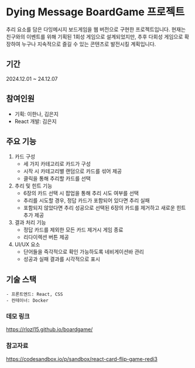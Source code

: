 # Dying Message BoardGame 프로젝트
추리 요소를 담은 다잉메시지 보드게임을 웹 버전으로 구현한 프로젝트입니다.
현재는 친구와의 이벤트를 위해 기획된 1회성 게임으로 설계되었지만, 추후 다회성 게임으로 확장하여 누구나 지속적으로 즐길 수 있는 콘텐츠로 발전시킬 계획입니다.

## 기간
2024.12.01 ~ 24.12.07

## 참여인원
- 기획: 이한나, 김은지
- React 개발: 김은지

## 주요 기능
1. 카드 구성
   - 세 가지 카테고리로 카드가 구성
   - 시작 시 카테고리별 랜덤으로 카드를 섞어 제공
   - 클릭을 통해 추리할 카드를 선택
2. 추리 및 힌트 기능
   - 6장의 카드 선택 시 팝업을 통해 추리 시도 여부를 선택
   - 추리를 시도할 경우, 정답 카드가 포함되어 있다면 추리 실패
   - 포함되지 않았다면 추리 성공으로 선택된 6장의 카드를 제거하고 새로운 힌트 추가 제공
3. 결과 처리 기능
   - 정답 카드를 제외한 모든 카드 제거시 게임 종료
   - 리다이렉션 버튼 제공
4. UI/UX 요소
   - 단어들을 즉각적으로 확인 가능하도록 네비게이션바 관리
   - 성공과 실패 결과를 시각적으로 표시

## 기술 스택
    - 프론트엔드: React, CSS
    - 컨테이너: Docker

### 데모 링크
https://rlozl15.github.io/boardgame/
   
   
### 참고자료
https://codesandbox.io/p/sandbox/react-card-flip-game-redi3
